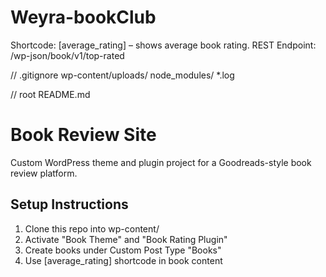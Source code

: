 # Weyra-bookClub
Shortcode: [average_rating] – shows average book rating.
REST Endpoint: /wp-json/book/v1/top-rated

// .gitignore
wp-content/uploads/
node_modules/
*.log

// root README.md
# Book Review Site
Custom WordPress theme and plugin project for a Goodreads-style book review platform.

## Setup Instructions
1. Clone this repo into wp-content/
2. Activate "Book Theme" and "Book Rating Plugin"
3. Create books under Custom Post Type "Books"
4. Use [average_rating] shortcode in book content
